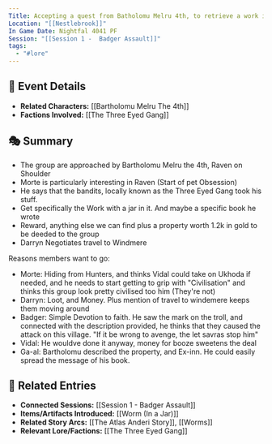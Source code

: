```yaml
---
Title: Accepting a quest from Batholomu Melru 4th, to retrieve a work in a jar
Location: "[[Nestlebrook]]"
In Game Date: Nightfal 4041 PF
Session: "[[Session 1 -  Badger Assault]]"
tags:
  - "#lore"
---
```


## 📆 Event Details
- **Related Characters:** [[Bartholomu Melru The 4th]]  
- **Factions Involved:** [[The Three Eyed Gang]]  

## 🎭 Summary
- The group are approached by Bartholomu Melru the 4th, Raven on Shoulder
- Morte is particularly interesting in Raven (Start of pet Obsession)
- He says that the bandits, locally known as the Three Eyed Gang took his stuff.
- Get specifically the Work with a jar in it. And maybe a specific book he wrote
- Reward, anything else we can find plus a property worth 1.2k in gold to be deeded to the group
- Darryn Negotiates travel to Windmere

Reasons members want to go:
- Morte: Hiding from Hunters, and thinks Vidal could take on Ukhoda if needed, and he needs to start getting to grip with "Civilisation" and thinks this group look pretty civilised too him (They're not)
- Darryn: Loot, and Money. Plus mention of travel to windemere keeps them moving around
- Badger: Simple Devotion to faith. He saw the mark on the troll, and connected with the description provided, he thinks that they caused the attack on this village. "If it be wrong to avenge, the let savras stop him"
- Vidal: He wouldve done it anyway, money for booze sweetens the deal
- Ga-al: Bartholomu described the property, and Ex-inn. He could easily spread the message of his book.


## 🔗 Related Entries
- **Connected Sessions:** [[Session 1 -  Badger Assault]]  
- **Items/Artifacts Introduced:** [[Worm (In a Jar)]]  
- **Related Story Arcs:** [[The Atlas Anderi Story]], [[Worms]]
- **Relevant Lore/Factions:** [[The Three Eyed Gang]]  
